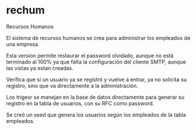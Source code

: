 # rechum
Recursos Humanos

El sistema de recursos humanos se crea para administrar los empleados de una empresa.

Esta version permite restaurar el password olvidado, aunque no está terminado al 100% ya que falta la configuración del cliente SMTP, aunque las vistas ya estan creadas.

Verifica que sí un usuario ya se registró y vuelve a entrar, ya no solicita su registro, sino que va directamente a la administración.

Los trigesr se manejan en la base de datos directamente para generar su registro en la tabla de usuarios, con su RFC como password.

Se creó un seed que genera los usuarios según los empleados de la tabla empleados.
